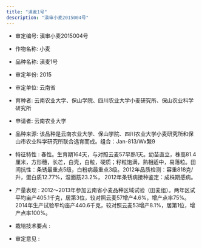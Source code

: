 ```yaml
---
title: "滇麦1号"
description: "滇审小麦2015004号"
---
```

* 审定编号:  滇审小麦2015004号

*  作物名称:  小麦

*  品种名称:  滇麦1号

*  审定年份:  2015

*  审定单位:  云南省

* 育种者:  云南农业大学、保山学院、四川农业大学小麦研究所、保山农业科学研究所

*  申请者:  云南农业大学

*  品种来源:  该品种是云南农业大学、保山学院、四川农业大学小麦研究所和保山市农业科学研究所联合选育而成。组合：Jan-813/Wx繁9

*  特征特性 : 
春性。生育期164天，与对照云麦57早熟1天。幼苗直立，株高81.4厘米，方形穗，长芒，白壳，白粒，硬质；籽粒饱满，熟相适中，易落粒。田间抗性：条锈最重点5级，白粉病最重点3级。2012年品质检测：容重818克/升，蛋白质12.77%，湿面筋23.2%， 2012年条锈病接种鉴定：成株期感病。
 
*  产量表现 : 
2012～2013年参加云南省小麦品种区域试验（田麦组）。两年区试平均亩产405.1千克，居第3位，较对照云麦57增产4.6%，增产点率75%。2014年生产试验平均亩产440.6千克，较对照云麦53增产8.1%，居第1位，增产点率100%。

*  栽培技术要点 : 


*  审定意见 : 

